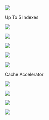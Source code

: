 ![](https://user-images.githubusercontent.com/26511983/70857081-1abda380-1eae-11ea-9f3b-6b104454beba.png)

Up To 5 Indexes

![](https://user-images.githubusercontent.com/26511983/70857094-39bc3580-1eae-11ea-9a96-74b4b01af5f9.png)

![](https://user-images.githubusercontent.com/26511983/70857098-4fc9f600-1eae-11ea-8306-09390184d602.png)

![](https://user-images.githubusercontent.com/26511983/70857111-7daf3a80-1eae-11ea-9d15-bac9d385720e.png)

![](https://user-images.githubusercontent.com/26511983/70857122-b0593300-1eae-11ea-9d3b-88d64f1db97c.png)

![](https://user-images.githubusercontent.com/26511983/70857151-1b0a6e80-1eaf-11ea-8b30-242d165f2e8c.png)

Cache Accelerator 

![](https://user-images.githubusercontent.com/26511983/70857165-3c6b5a80-1eaf-11ea-8dd1-177c13bd9e1c.png)

![](https://user-images.githubusercontent.com/26511983/70857189-82c0b980-1eaf-11ea-9939-94652c39bdf6.png)

![](https://user-images.githubusercontent.com/26511983/70857534-e1893180-1eb5-11ea-81f4-e679213dee68.png)

![](https://user-images.githubusercontent.com/26511983/70857539-f5349800-1eb5-11ea-9ac4-f2c96a2d3476.png)




